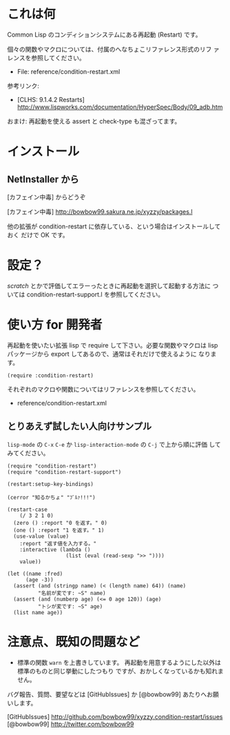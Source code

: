 これは何
========
Common Lisp のコンディションシステムにある再起動 (Restart) です。

個々の関数やマクロについては、付属のへなちょこリファレンス形式のリフ
ァレンスを参照してください。

- File: reference/condition-restart.xml

参考リンク:
- [CLHS: 9.1.4.2 Restarts] http://www.lispworks.com/documentation/HyperSpec/Body/09_adb.htm

おまけ: 再起動を使える assert と check-type も混ざってます。

インストール
============

NetInstaller から
-----------------
[カフェイン中毒] からどうぞ

  [カフェイン中毒] http://bowbow99.sakura.ne.jp/xyzzy/packages.l

他の拡張が condition-restart に依存している、という場合はインストールしておく
だけで OK です。

設定？
======
*scratch* とかで評価してエラーったときに再起動を選択して起動する方法に
ついては condition-restart-support.l を参照してください。

使い方 for 開発者
=================
再起動を使いたい拡張 lisp で require して下さい。必要な関数やマクロは
lisp パッケージから export してあるので、通常はそれだけで使えるように
なります。

    (require :condition-restart)

それぞれのマクロや関数についてはリファレンスを参照してください。

- reference/condition-restart.xml

とりあえず試したい人向けサンプル
--------------------------------
`lisp-mode` の `C-x` `C-e` か `lisp-interaction-mode` の `C-j` で上から順に評価
してみてください。

    (require "condition-restart")
    (require "condition-restart-support")
    
    (restart:setup-key-bindings)
    
    (cerror "知るかちょ" "ﾌﾞﾙｧ!!!")
    
    (restart-case
        (/ 3 2 1 0)
      (zero () :report "0 を返す。" 0)
      (one () :report "1 を返す。" 1)
      (use-value (value)
        :report "返す値を入力する。"
        :interactive (lambda ()
                       (list (eval (read-sexp ">> "))))
        value))
    
    (let ((name :fred)
          (age -3))
      (assert (and (stringp name) (< (length name) 64)) (name)
              "名前が変です: ~S" name)
      (assert (and (numberp age) (<= 0 age 120)) (age)
              "トシが変です: ~S" age)
      (list name age))

注意点、既知の問題など
======================
- 標準の関数 `warn` を上書きしています。
  再起動を用意するようにした以外は標準のものと同じ挙動にしたつもり
  ですが、おかしくなっているかも知れません。

バグ報告、質問、要望などは [GitHubIssues] か [@bowbow99] あたりへお願いします。

  [GitHubIssues] http://github.com/bowbow99/xyzzy.condition-restart/issues
  [@bowbow99] http://twitter.com/bowbow99
